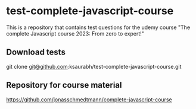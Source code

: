 # test-complete-javascript-course
This is a repository that contains test questions for the udemy course "The complete Javascript course 2023: From zero to expert!"

## Download tests
git clone git@github.com:ksaurabh/test-complete-javascript-course.git

## Repository for course material
https://github.com/jonasschmedtmann/complete-javascript-course

